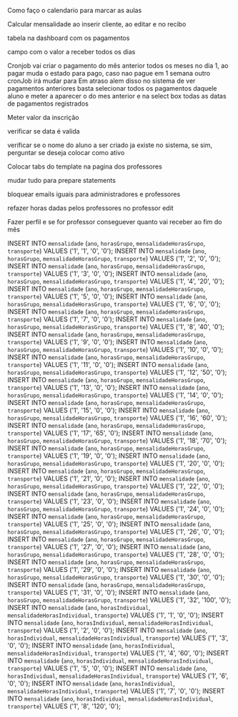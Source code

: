 Como faço o calendario para marcar as aulas

Calcular mensalidade ao inserir cliente, ao editar e no recibo

tabela na  dashboard com os pagamentos 

campo com o valor a receber todos os dias

Cronjob vai criar o pagamento do mês anterior todos os meses no dia 1, ao pagar muda o estado para pago, caso nao pague em 1 semana outro cronJob irá mudar para Em atraso alem disso no sistema de ver pagamentos anteriores basta selecionar todos os pagamentos daquele aluno e meter a aparecer o do mes anterior e na select box todas as datas de pagamentos registrados

Meter valor da inscrição

verificar se data é valida

verificar se o nome do aluno a ser criado ja existe no sistema, se sim, perguntar se deseja colocar como ativo

Colocar tabs do template na pagina dos professores

mudar tudo para prepare statements

bloquear emails iguais para administradores e professores

refazer horas dadas pelos professores no professor edit

Fazer perfil e se for professor conseguever quanto vai receber ao fim do mês











































INSERT INTO `mensalidade` (`ano`, `horasGrupo`, `mensalidadeHorasGrupo`, `transporte`) VALUES ('1', '1', '0', '0');
INSERT INTO `mensalidade` (`ano`, `horasGrupo`, `mensalidadeHorasGrupo`, `transporte`) VALUES ('1', '2', '0', '0');
INSERT INTO `mensalidade` (`ano`, `horasGrupo`, `mensalidadeHorasGrupo`, `transporte`) VALUES ('1', '3', '0', '0');
INSERT INTO `mensalidade` (`ano`, `horasGrupo`, `mensalidadeHorasGrupo`, `transporte`) VALUES ('1', '4', '20', '0');
INSERT INTO `mensalidade` (`ano`, `horasGrupo`, `mensalidadeHorasGrupo`, `transporte`) VALUES ('1', '5', '0', '0');
INSERT INTO `mensalidade` (`ano`, `horasGrupo`, `mensalidadeHorasGrupo`, `transporte`) VALUES ('1', '6', '0', '0');
INSERT INTO `mensalidade` (`ano`, `horasGrupo`, `mensalidadeHorasGrupo`, `transporte`) VALUES ('1', '7', '0', '0');
INSERT INTO `mensalidade` (`ano`, `horasGrupo`, `mensalidadeHorasGrupo`, `transporte`) VALUES ('1', '8', '40', '0');
INSERT INTO `mensalidade` (`ano`, `horasGrupo`, `mensalidadeHorasGrupo`, `transporte`) VALUES ('1', '9', '0', '0');
INSERT INTO `mensalidade` (`ano`, `horasGrupo`, `mensalidadeHorasGrupo`, `transporte`) VALUES ('1', '10', '0', '0');
INSERT INTO `mensalidade` (`ano`, `horasGrupo`, `mensalidadeHorasGrupo`, `transporte`) VALUES ('1', '11', '0', '0');
INSERT INTO `mensalidade` (`ano`, `horasGrupo`, `mensalidadeHorasGrupo`, `transporte`) VALUES ('1', '12', '50', '0');
INSERT INTO `mensalidade` (`ano`, `horasGrupo`, `mensalidadeHorasGrupo`, `transporte`) VALUES ('1', '13', '0', '0');
INSERT INTO `mensalidade` (`ano`, `horasGrupo`, `mensalidadeHorasGrupo`, `transporte`) VALUES ('1', '14', '0', '0');
INSERT INTO `mensalidade` (`ano`, `horasGrupo`, `mensalidadeHorasGrupo`, `transporte`) VALUES ('1', '15', '0', '0');
INSERT INTO `mensalidade` (`ano`, `horasGrupo`, `mensalidadeHorasGrupo`, `transporte`) VALUES ('1', '16', '60', '0');
INSERT INTO `mensalidade` (`ano`, `horasGrupo`, `mensalidadeHorasGrupo`, `transporte`) VALUES ('1', '17', '65', '0');
INSERT INTO `mensalidade` (`ano`, `horasGrupo`, `mensalidadeHorasGrupo`, `transporte`) VALUES ('1', '18', '70', '0');
INSERT INTO `mensalidade` (`ano`, `horasGrupo`, `mensalidadeHorasGrupo`, `transporte`) VALUES ('1', '19', '0', '0');
INSERT INTO `mensalidade` (`ano`, `horasGrupo`, `mensalidadeHorasGrupo`, `transporte`) VALUES ('1', '20', '0', '0');
INSERT INTO `mensalidade` (`ano`, `horasGrupo`, `mensalidadeHorasGrupo`, `transporte`) VALUES ('1', '21', '0', '0');
INSERT INTO `mensalidade` (`ano`, `horasGrupo`, `mensalidadeHorasGrupo`, `transporte`) VALUES ('1', '22', '0', '0');
INSERT INTO `mensalidade` (`ano`, `horasGrupo`, `mensalidadeHorasGrupo`, `transporte`) VALUES ('1', '23', '0', '0');
INSERT INTO `mensalidade` (`ano`, `horasGrupo`, `mensalidadeHorasGrupo`, `transporte`) VALUES ('1', '24', '0', '0');
INSERT INTO `mensalidade` (`ano`, `horasGrupo`, `mensalidadeHorasGrupo`, `transporte`) VALUES ('1', '25', '0', '0');
INSERT INTO `mensalidade` (`ano`, `horasGrupo`, `mensalidadeHorasGrupo`, `transporte`) VALUES ('1', '26', '0', '0');
INSERT INTO `mensalidade` (`ano`, `horasGrupo`, `mensalidadeHorasGrupo`, `transporte`) VALUES ('1', '27', '0', '0');
INSERT INTO `mensalidade` (`ano`, `horasGrupo`, `mensalidadeHorasGrupo`, `transporte`) VALUES ('1', '28', '0', '0');
INSERT INTO `mensalidade` (`ano`, `horasGrupo`, `mensalidadeHorasGrupo`, `transporte`) VALUES ('1', '29', '0', '0');
INSERT INTO `mensalidade` (`ano`, `horasGrupo`, `mensalidadeHorasGrupo`, `transporte`) VALUES ('1', '30', '0', '0');
INSERT INTO `mensalidade` (`ano`, `horasGrupo`, `mensalidadeHorasGrupo`, `transporte`) VALUES ('1', '31', '0', '0');
INSERT INTO `mensalidade` (`ano`, `horasGrupo`, `mensalidadeHorasGrupo`, `transporte`) VALUES ('1', '32', '100', '0');
INSERT INTO `mensalidade` (`ano`, `horasIndividual`, `mensalidadeHorasIndividual`, `transporte`) VALUES ('1', '1', '0', '0');
INSERT INTO `mensalidade` (`ano`, `horasIndividual`, `mensalidadeHorasIndividual`, `transporte`) VALUES ('1', '2', '0', '0');
INSERT INTO `mensalidade` (`ano`, `horasIndividual`, `mensalidadeHorasIndividual`, `transporte`) VALUES ('1', '3', '0', '0');
INSERT INTO `mensalidade` (`ano`, `horasIndividual`, `mensalidadeHorasIndividual`, `transporte`) VALUES ('1', '4', '60', '0');
INSERT INTO `mensalidade` (`ano`, `horasIndividual`, `mensalidadeHorasIndividual`, `transporte`) VALUES ('1', '5', '0', '0');
INSERT INTO `mensalidade` (`ano`, `horasIndividual`, `mensalidadeHorasIndividual`, `transporte`) VALUES ('1', '6', '0', '0');
INSERT INTO `mensalidade` (`ano`, `horasIndividual`, `mensalidadeHorasIndividual`, `transporte`) VALUES ('1', '7', '0', '0');
INSERT INTO `mensalidade` (`ano`, `horasIndividual`, `mensalidadeHorasIndividual`, `transporte`) VALUES ('1', '8', '120', '0');


